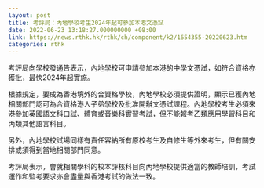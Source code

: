 ```yaml
---
layout: post
title: 考評局：內地學校考生2024年起可參加本港文憑試
date: 2022-06-23 13:18:27.000000000 +08:00
link: https://news.rthk.hk/rthk/ch/component/k2/1654355-20220623.htm
categories: rthk
---
```


考評局向學校發通告表示，內地學校可申請參加本港的中學文憑試，如符合資格亦獲批，最快2024年起實施。

根據規定，要成為香港境外的合資格學校，內地學校必須提供證明，顯示已獲內地相關部門認可為合資格港人子弟學校及批准開辦文憑試課程。內地學校考生必須來港參加英國語文科口試、體育或音樂科實習考試，但不能報考乙類應用學習科目和丙類其他語言科目。

另外，內地學校試場同樣有責任容納所有原校考生及自修生等外來考生，但有關安排或須得到當地相關部門同意。

考評局表示，會就相關學科的校本評核科目向內地學校提供適當的教師培訓，考試運作和監考要求亦會盡量與香港考試的做法一致。
